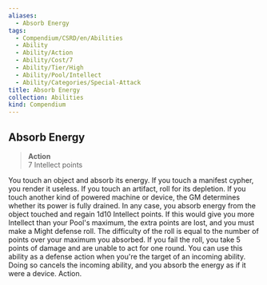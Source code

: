 ```yaml
---
aliases:
  - Absorb Energy
tags:
  - Compendium/CSRD/en/Abilities
  - Ability
  - Ability/Action
  - Ability/Cost/7
  - Ability/Tier/High
  - Ability/Pool/Intellect
  - Ability/Categories/Special-Attack
title: Absorb Energy
collection: Abilities
kind: Compendium
---
```

## Absorb Energy  
>**Action**  
>7 Intellect points
  
You touch an object and absorb its energy. If you touch a manifest cypher, you render it useless. If you touch an artifact, roll for its depletion. If you touch another kind of powered machine or device, the GM determines whether its power is fully drained. In any case, you absorb energy from the object touched and regain 1d10 Intellect points. If this would give you more Intellect than your Pool's maximum, the extra points are lost, and you must make a Might defense roll. The difficulty of the roll is equal to the number of points over your maximum you absorbed. If you fail the roll, you take 5 points of damage and are unable to act for one round. You can use this ability as a defense action when you're the target of an incoming ability. Doing so cancels the incoming ability, and you absorb the energy as if it were a device. Action.